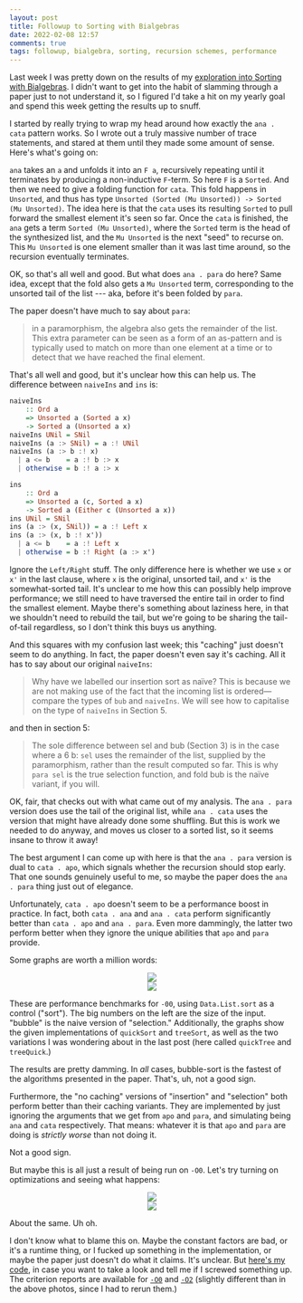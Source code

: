 ```yaml
---
layout: post
title: Followup to Sorting with Bialgebras
date: 2022-02-08 12:57
comments: true
tags: followup, bialgebra, sorting, recursion schemes, performance
---
```


Last week I was pretty down on the results of my [exploration into Sorting with
Bialgebras][post]. I didn't want to get into the habit of slamming through a
paper just to not understand it, so I figured I'd take a hit on my yearly goal
and spend this week getting the results up to snuff.

[post]: /blog/bialgebras/

I started by really trying to wrap my head around how exactly the `ana . cata`
pattern works. So I wrote out a truly massive number of trace statements, and
stared at them until they made some amount of sense. Here's what's going on:

`ana` takes an `a` and unfolds it into an `F a`, recursively repeating until it
terminates by producing a non-inductive `F`-term. So here `F` is a `Sorted`. And
then we need to give a folding function for `cata`. This fold happens in
`Unsorted`, and thus has type `Unsorted (Sorted (Mu Unsorted)) -> Sorted (Mu
Unsorted)`. The idea here is that the `cata` uses its resulting `Sorted` to pull
forward the smallest element it's seen so far. Once the `cata` is finished, the
`ana` gets a term `Sorted (Mu Unsorted)`, where the `Sorted` term is the head of
the synthesized list, and the `Mu Unsorted` is the next "seed" to recurse on.
This `Mu Unsorted` is one element smaller than it was last time around, so the
recursion eventually terminates.

OK, so that's all well and good. But what does `ana . para` do here? Same idea,
except that the fold also gets a `Mu Unsorted` term, corresponding to the
unsorted tail of the list --- aka, before it's been folded by `para`.

The paper doesn't have much to say about `para`:

> in a paramorphism, the algebra also gets the remainder of the list. This extra
> parameter can be seen as a form of an as-pattern and is typically used to
> match on more than one element at a time or to detect that we have reached the
> final element.

That's all well and good, but it's unclear how this can help us. The difference
between `naiveIns` and `ins` is:


```haskell
naiveIns
    :: Ord a
    => Unsorted a (Sorted a x)
    -> Sorted a (Unsorted a x)
naiveIns UNil = SNil
naiveIns (a :> SNil) = a :! UNil
naiveIns (a :> b :! x)
  | a <= b    = a :! b :> x
  | otherwise = b :! a :> x

ins
    :: Ord a
    => Unsorted a (c, Sorted a x)
    -> Sorted a (Either c (Unsorted a x))
ins UNil = SNil
ins (a :> (x, SNil)) = a :! Left x
ins (a :> (x, b :! x'))
  | a <= b    = a :! Left x
  | otherwise = b :! Right (a :> x')
```

Ignore the `Left/Right` stuff. The only difference here is whether we use `x` or
`x'` in the last clause, where `x` is the original, unsorted tail, and `x'` is
the somewhat-sorted tail. It's unclear to me how this can possibly help improve
performance; we still need to have traversed the entire tail in order to find
the smallest element. Maybe there's something about laziness here, in that we
shouldn't need to rebuild the tail, but we're going to be sharing the
tail-of-tail regardless, so I don't think this buys us anything.

And this squares with my confusion last week; this "caching" just doesn't seem
to do anything. In fact, the paper doesn't even say it's caching. All it has to
say about our original `naiveIns`:

> Why have we labelled our insertion sort as naïve? This is because we are not
> making use of the fact that the incoming list is ordered— compare the types of
> `bub` and `naiveIns`. We will see how to capitalise on the type of `naiveIns`
> in Section 5.

and then in section 5:

> The sole difference between sel and bub (Section 3) is in the case where a 6
> b: `sel` uses the remainder of the list, supplied by the paramorphism, rather
> than the result computed so far. This is why `para sel` is the true selection
> function, and fold bub is the naïve variant, if you will.

OK, fair, that checks out with what came out of my analysis. The `ana . para`
version does use the tail of the original list, while `ana . cata` uses the
version that might have already done some shuffling. But this is work we needed
to do anyway, and moves us closer to a sorted list, so it seems insane to throw
it away!

The best argument I can come up with here is that the `ana . para` version is
dual to `cata . apo`, which signals whether the recursion should stop early.
That one sounds genuinely useful to me, so maybe the paper does the `ana . para`
thing just out of elegance.

Unfortunately, `cata . apo` doesn't seem to be a performance boost in practice.
In fact, both `cata . ana` and `ana . cata` perform significantly better than
`cata . apo` and `ana . para`. Even more dammingly, the latter two perform
better when they ignore the unique abilities that `apo` and `para` provide.

Some graphs are worth a million words:

<center><img src="/images/bialgebra/o0-by-size.png"></center>

<center><img src="/images/bialgebra/o0-by-algo.png"></center>

These are performance benchmarks for `-00`, using `Data.List.sort` as a control
("sort"). The big numbers on the left are the size of the input. "bubble" is the
naive version of "selection." Additionally, the graphs show the given
implementations of `quickSort` and `treeSort`, as well as the two variations I
was wondering about in the last post (here called `quickTree` and `treeQuick`.)

The results are pretty damming. In *all* cases, bubble-sort is the fastest of
the algorithms presented in the paper. That's, uh, not a good sign.

Furthermore, the "no caching" versions of "insertion" and "selection" both
perform better than their caching variants. They are implemented by just
ignoring the arguments that we get from `apo` and `para`, and simulating being
`ana` and `cata` respectively. That means: whatever it is that `apo` and `para`
are doing is *strictly worse* than not doing it.

Not a good sign.

But maybe this is all just a result of being run on `-O0`. Let's try turning on
optimizations and seeing what happens:

<center><img src="/images/bialgebra/o2-by-size.png"></center>

<center><img src="/images/bialgebra/o2-by-algo.png"></center>

About the same. Uh oh.

I don't know what to blame this on. Maybe the constant factors are bad, or it's
a runtime thing, or I fucked up something in the implementation, or maybe the
paper just doesn't do what it claims. It's unclear. But [here's my code][code], in case
you want to take a look and tell me if I screwed something up. The criterion
reports are available for [`-O0`][o0] and [`-O2`][o2] (slightly different than in the
above photos, since I had to rerun them.)

[o0]: /graphs/bialgebra-o0.html
[o2]: /graphs/bialgebra-o2.html
[code]: https://github.com/isovector/reviews/blob/d4dfc42aa2b993a6b0d536a6d96bef4e86f30f65/app/Main.hs#L19-L30

